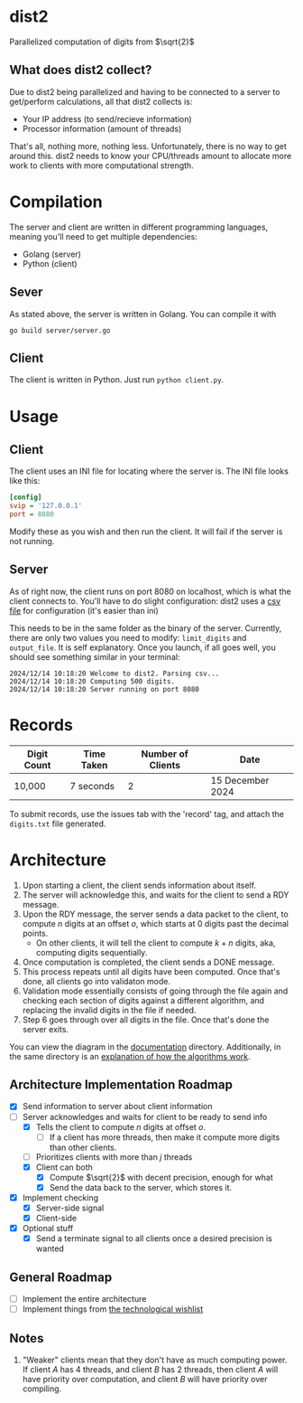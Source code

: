 # dist2
Parallelized computation of digits from $\sqrt{2}$

## What does dist2 collect?
Due to dist2 being parallelized and having to be connected to a server
to get/perform calculations, all that dist2 collects is:
- Your IP address (to send/recieve information)
- Processor information (amount of threads)

That's all, nothing more, nothing less. Unfortunately, there is no way to
get around this. dist2 needs to know your CPU/threads amount to allocate
more work to clients with more computational strength.


# Compilation
The server and client are written in different programming languages,
meaning you'll need to get multiple dependencies:
- Golang (server)
- Python (client)

## Sever
As stated above, the server is written in Golang. You can compile it with
```
go build server/server.go
```

## Client
The client is written in Python. Just run `python client.py`.

# Usage

## Client
The client uses an INI file for locating where the server is. The INI file
looks like this:
```ini
[config]
svip = '127.0.0.1'
port = 8080
```

Modify these as you wish and then run the client. It will fail if the server
is not running.

## Server
As of right now, the client runs on port 8080 on localhost, which is what the client connects to. You'll
have to do slight configuration: dist2 uses a [csv file](./src/server/config.csv) for configuration (it's
easier than ini)

This needs to be in the same folder as the binary of the server. Currently, there are only two values you need
to modify: `limit_digits` and `output_file`. It is self explanatory. Once you launch, if all goes well, you should see
something similar in your terminal:
```
2024/12/14 10:18:20 Welcome to dist2. Parsing csv...
2024/12/14 10:18:20 Computing 500 digits.
2024/12/14 10:18:20 Server running on port 8080
```

# Records
| Digit Count | Time Taken | Number of Clients | Date |
| ----------- | ---------- | ----------------- | ---- |
| 10,000      | 7  seconds | 2   | 15 December 2024   |

To submit records, use the issues tab with the 'record' tag, and attach the `digits.txt` file
generated.

# Architecture
1. Upon starting a client, the client sends information about itself.
2. The server will acknowledge this, and waits for the client to send a RDY
message.
3. Upon the RDY message, the server sends a data packet to the client, to compute $n$ digits at an offset $o$, which starts at 0 digits past the decimal points.
	- On other clients, it will tell the client to compute $k+n$ digits, aka, computing digits sequentially.
4. Once computation is completed, the client sends a DONE message. 
5. This process repeats until all digits have been computed. Once that's
done, all clients go into validaton mode.
6. Validation mode essentially consists of going through the file again and
checking each section of digits against a different algorithm, and replacing
the invalid digits in the file if needed.
7. Step 6 goes through over all digits in the file. Once that's done the
server exits.

You can view the diagram in the [documentation](./docs/graph.md) directory.
Additionally, in the same directory is an [explanation of how the algorithms work](./docs/algs.md).

## Architecture Implementation Roadmap
- [X] Send information to server about client information
- [ ] Server acknowledges and waits for client to be ready to send info
	- [X] Tells the client to compute $n$ digits at offset $o$.
        - [ ] If a client has more threads, then make it compute more digits than other
        clients.
	- [ ] Prioritizes clients with more than $j$ threads
	- [X] Client can both
		- [X] Compute $\sqrt{2}$ with decent precision, enough for what
		- [X] Send the data back to the server, which stores it.
- [X] Implement checking
	- [X] Server-side signal
	- [X] Client-side
- [X] Optional stuff
	- [X] Send a terminate signal to all clients once a desired precision
is wanted

## General Roadmap
- [ ] Implement the entire architecture
- [ ] Implement things from [the technological wishlist](./WISHLIST.md)

## Notes
1. "Weaker" clients mean that they don't have as much computing power. If client $A$ has 4 threads, and client $B$ has
2 threads, then client $A$ will have priority over computation, and client $B$ will have priority over compiling.
